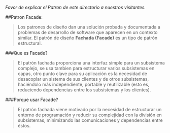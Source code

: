 *Favor de explicar el Patron de este directorio a nuestros visitantes.*

##Patron Facade:

> Los patrones de diseño dan una solución probada y documentada a problemas de desarrollo de software que aparecen en un contexto similar. El patrón de diseño **Fachada (Facade)** es un tipo de patrón estructural.

###Que es Facade?

> El patrón fachada proporciona una interfaz simple para un subsistema complejo, se usa tambien para estructurar varios subsistemas en capas, otro punto clave para su aplicación es la necesidad de desacoplar un sistema de sus clientes y de otros subsistemas, haciéndolo más independiente, portable y reutilizable (esto es, reduciendo dependencias entre los subsistemas y los clientes).

###Porque usar Facade?

> El patrón fachada viene motivado por la necesidad de estructurar un entorno de programación y reducir su complejidad con la división en subsistemas, minimizando las comunicaciones y dependencias entre éstos.
